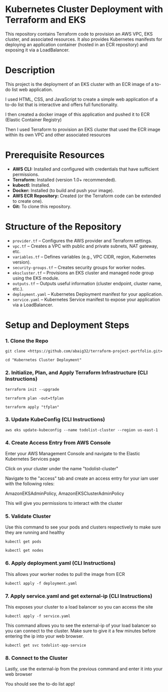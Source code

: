 # Kubernetes Cluster Deployment with Terraform and EKS

This repository contains Terraform code to provision an AWS VPC, EKS cluster, and associated resources. It also provides Kubernetes manifests for deploying an application container (hosted in an ECR repository) and exposing it via a LoadBalancer. 

# Description

This project is the deployment of an EKS cluster with an ECR image of a to-do list web application.

I used HTML, CSS, and JavaScript to create a simple web application of a to-do list that is interactive and offers full functionality. 

I then created a docker image of this application and pushed it to ECR (Elastic Container Registry)

Then I used Terraform to provision an EKS cluster that used the ECR image within its own VPC and other associated resources 

# Prerequisite Resources

- **AWS CLI:** Installed and configured with credentials that have sufficient permissions.
- **Terraform:** Installed (version 1.0+ recommended).
- **kubectl:** Installed.
- **Docker:** Installed (to build and push your image).
- **AWS ECR Repository:** Created (or the Terraform code can be extended to create one).
- **Git:** To clone this repository.

# Structure of the Repository

- `provider.tf` – Configures the AWS provider and Terraform settings.
- `vpc.tf` – Creates a VPC with public and private subnets, NAT gateway, etc.
- `variables.tf` – Defines variables (e.g., VPC CIDR, region, Kubernetes version).
- `security-groups.tf` – Creates security groups for worker nodes.
- `ekscluster.tf` – Provisions an EKS cluster and managed node group using the EKS module.
- `outputs.tf` – Outputs useful information (cluster endpoint, cluster name, etc.).
- `deployment.yaml` – Kubernetes Deployment manifest for your application.
- `service.yaml` – Kubernetes Service manifest to expose your application via a LoadBalancer.

# Setup and Deployment Steps 

### 1. Clone the Repo

```git clone <https://github.com/abaig32/terraform-project-portfolio.git>```

```cd "Kubernetes Cluster Deployment" ```

### 2. Initialize, Plan, and Apply Terraform Infrastructure (CLI Instructions)

```terraform init --upgrade```

```terraform plan -out=tfplan```

```terraform apply "tfplan"```

### 3. Update KubeConfig (CLI Instructions)

```aws eks update-kubeconfig --name todolist-cluster --region us-east-1```

### 4. Create Access Entry from AWS Console

Enter your AWS Management Console and navigate to the Elastic Kubernetes Services page

Click on your cluster under the name "todolist-cluster"

Navigate to the "access" tab and create an access entry for your iam user with the following roles: 

AmazonEKSAdminPolicy, AmazonEKSClusterAdminPolicy

This will give you permissions to interact with the cluster 

### 5. Validate Cluster

Use this command to see your pods and clusters respectively to make sure they are running and healthy 

```kubectl get pods```

```kubectl get nodes```

### 6. Apply deployment.yaml (CLI Instructions)

This allows your worker nodes to pull the image from ECR 

```kubectl apply -f deployment.yaml```

### 7. Apply service.yaml and get external-ip (CLI Instructions)

This exposes your cluster to a load balancer so you can access the site 

```kubectl apply -f service.yaml```

This command allows you to see the external-ip of your load balancer so you can connect to the cluster. Make sure to give it a few minutes before entering the ip into your web browser. 

```kubectl get svc todolist-app-service```

### 8. Connect to the Cluster 

Lastly, use the external-ip from the previous command and enter it into your web browser

You should see the to-do list app! 